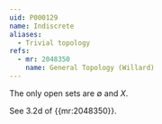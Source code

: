 ```yaml
---
uid: P000129
name: Indiscrete
aliases:
  - Trivial topology
refs:
  - mr: 2048350
    name: General Topology (Willard)
---
```


The only open sets are $\emptyset$ and $X$.

See 3.2d of {{mr:2048350}}.
